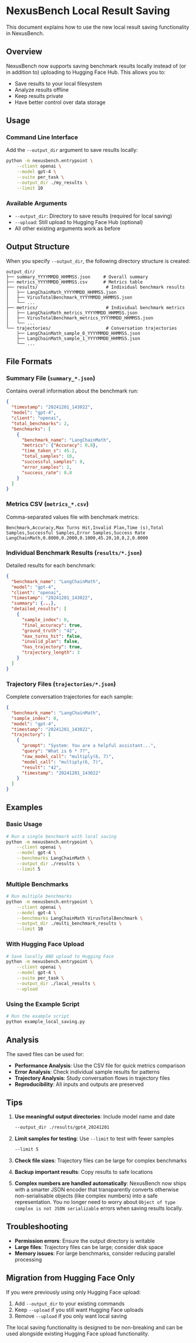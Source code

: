 # NexusBench Local Result Saving

This document explains how to use the new local result saving functionality in NexusBench.

## Overview

NexusBench now supports saving benchmark results locally instead of (or in addition to) uploading to Hugging Face Hub. This allows you to:

- Save results to your local filesystem
- Analyze results offline
- Keep results private
- Have better control over data storage

## Usage

### Command Line Interface

Add the `--output_dir` argument to save results locally:

```bash
python -m nexusbench.entrypoint \
    --client openai \
    --model gpt-4 \
    --suite per_task \
    --output_dir ./my_results \
    --limit 10
```

### Available Arguments

- `--output_dir`: Directory to save results (required for local saving)
- `--upload`: Still upload to Hugging Face Hub (optional)
- All other existing arguments work as before

## Output Structure

When you specify `--output_dir`, the following directory structure is created:

```
output_dir/
├── summary_YYYYMMDD_HHMMSS.json     # Overall summary
├── metrics_YYYYMMDD_HHMMSS.csv      # Metrics table
├── results/                          # Individual benchmark results
│   ├── LangChainMath_YYYYMMDD_HHMMSS.json
│   ├── VirusTotalBenchmark_YYYYMMDD_HHMMSS.json
│   └── ...
├── metrics/                          # Individual benchmark metrics
│   ├── LangChainMath_metrics_YYYYMMDD_HHMMSS.json
│   ├── VirusTotalBenchmark_metrics_YYYYMMDD_HHMMSS.json
│   └── ...
└── trajectories/                     # Conversation trajectories
    ├── LangChainMath_sample_0_YYYYMMDD_HHMMSS.json
    ├── LangChainMath_sample_1_YYYYMMDD_HHMMSS.json
    └── ...
```

## File Formats

### Summary File (`summary_*.json`)

Contains overall information about the benchmark run:

```json
{
  "timestamp": "20241201_143022",
  "model": "gpt-4",
  "client": "openai",
  "total_benchmarks": 2,
  "benchmarks": [
    {
      "benchmark_name": "LangChainMath",
      "metrics": {"Accuracy": 0.8},
      "time_taken_s": 45.2,
      "total_samples": 10,
      "successful_samples": 8,
      "error_samples": 2,
      "success_rate": 0.8
    }
  ]
}
```

### Metrics CSV (`metrics_*.csv`)

Comma-separated values file with benchmark metrics:

```csv
Benchmark,Accuracy,Max Turns Hit,Invalid Plan,Time (s),Total Samples,Successful Samples,Error Samples,Success Rate
LangChainMath,0.8000,0.2000,0.1000,45.20,10,8,2,0.8000
```

### Individual Benchmark Results (`results/*.json`)

Detailed results for each benchmark:

```json
{
  "benchmark_name": "LangChainMath",
  "model": "gpt-4",
  "client": "openai",
  "timestamp": "20241201_143022",
  "summary": {...},
  "detailed_results": [
    {
      "sample_index": 0,
      "final_accuracy": true,
      "ground_truth": "42",
      "max_turns_hit": false,
      "invalid_plan": false,
      "has_trajectory": true,
      "trajectory_length": 3
    }
  ]
}
```

### Trajectory Files (`trajectories/*.json`)

Complete conversation trajectories for each sample:

```json
{
  "benchmark_name": "LangChainMath",
  "sample_index": 0,
  "model": "gpt-4",
  "timestamp": "20241201_143022",
  "trajectory": [
    {
      "prompt": "System: You are a helpful assistant...",
      "query": "What is 6 * 7?",
      "raw_model_call": "multiply(6, 7)",
      "model_call": "multiply(6, 7)",
      "result": "42",
      "timestamp": "20241201_143022"
    }
  ]
}
```

## Examples

### Basic Usage

```bash
# Run a single benchmark with local saving
python -m nexusbench.entrypoint \
    --client openai \
    --model gpt-4 \
    --benchmarks LangChainMath \
    --output_dir ./results \
    --limit 5
```

### Multiple Benchmarks

```bash
# Run multiple benchmarks
python -m nexusbench.entrypoint \
    --client openai \
    --model gpt-4 \
    --benchmarks LangChainMath VirusTotalBenchmark \
    --output_dir ./multi_benchmark_results \
    --limit 10
```

### With Hugging Face Upload

```bash
# Save locally AND upload to Hugging Face
python -m nexusbench.entrypoint \
    --client openai \
    --model gpt-4 \
    --suite per_task \
    --output_dir ./local_results \
    --upload
```

### Using the Example Script

```bash
# Run the example script
python example_local_saving.py
```

## Analysis

The saved files can be used for:

- **Performance Analysis**: Use the CSV file for quick metrics comparison
- **Error Analysis**: Check individual sample results for patterns
- **Trajectory Analysis**: Study conversation flows in trajectory files
- **Reproducibility**: All inputs and outputs are preserved

## Tips

1. **Use meaningful output directories**: Include model name and date
   ```bash
   --output_dir ./results/gpt4_20241201
   ```

2. **Limit samples for testing**: Use `--limit` to test with fewer samples
   ```bash
   --limit 5
   ```

3. **Check file sizes**: Trajectory files can be large for complex benchmarks

4. **Backup important results**: Copy results to safe locations

5. **Complex numbers are handled automatically**: NexusBench now ships with a smarter JSON encoder that transparently converts otherwise non-serialisable objects (like complex numbers) into a safe representation.  You no longer need to worry about `Object of type complex is not JSON serializable` errors when saving results locally.

## Troubleshooting

- **Permission errors**: Ensure the output directory is writable
- **Large files**: Trajectory files can be large; consider disk space
- **Memory issues**: For large benchmarks, consider reducing parallel processing

## Migration from Hugging Face Only

If you were previously using only Hugging Face upload:

1. Add `--output_dir` to your existing commands
2. Keep `--upload` if you still want Hugging Face uploads
3. Remove `--upload` if you only want local saving

The local saving functionality is designed to be non-breaking and can be used alongside existing Hugging Face upload functionality. 